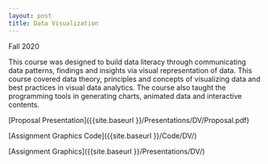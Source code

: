 ```yaml
---
layout: post
title: Data Visualization
---
```


Fall 2020

This course was designed to build data literacy through communicating data patterns, findings and insights via visual representation of data. This course covered data theory, principles and concepts of visualizing data and best practices in visual data analytics. The course also taught the programming tools in generating charts, animated data and interactive contents.

[Proposal Presentation]({{site.baseurl }}/Presentations/DV/Proposal.pdf)


[Assignment Graphics Code]({{site.baseurl }}/Code/DV/)


[Assignment Graphics]({{site.baseurl }}/Presentations/DV/)
